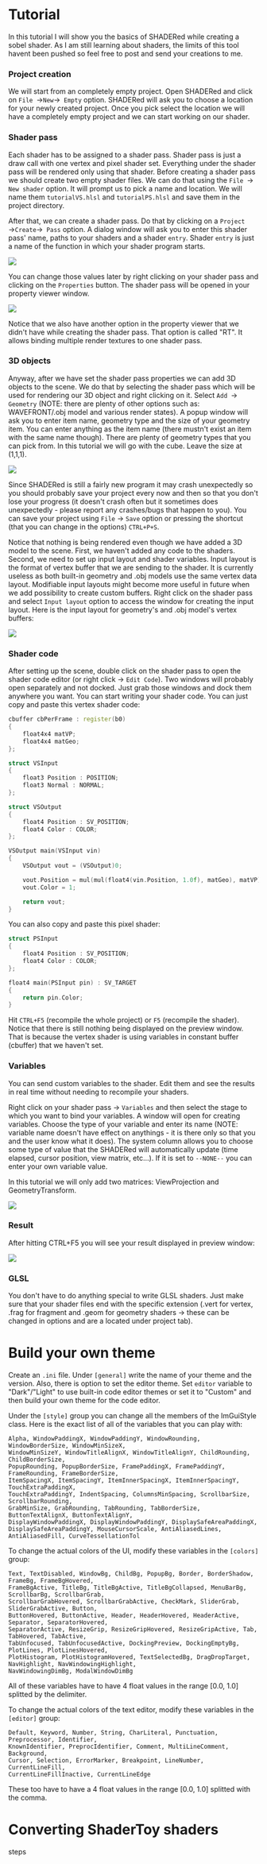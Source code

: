 # Tutorial
In this tutorial I will show you the basics of SHADERed while creating a sobel shader. As I am still learning about
shaders, the limits of this tool havent been pushed so feel free to post and send your creations to me.

### Project creation
We will start from an completely empty project. Open SHADERed and click on `File `&rightarrow;` New `&rightarrow;` Empty` option.
SHADERed will ask you to choose a location for your newly created project. Once you pick select the location
we will have a completely empty project and we can start working on our shader.

### Shader pass
Each shader has to be assigned to a shader pass. Shader pass is just a draw call with one vertex and pixel shader set.
Everything under the shader pass will be rendered only using that shader. Before creating a shader pass we should
create two empty shader files. We can do that using the `File `&rightarrow;` New shader` option. It will prompt us to
pick a name and location. We will name them `tutorialVS.hlsl` and `tutorialPS.hlsl` and save them in the project directory.

After that, we can create a shader pass. Do that by clicking on a `Project `&rightarrow;` Create `&rightarrow;` Pass` option.
A dialog window will ask you to enter this shader pass' name, paths to your shaders and a shader `entry`. Shader `entry` is just
a name of the function in which your shader program starts.

![](./Screenshots/tut1.jpg)

You can change those values later by right clicking on your shader pass and clicking on
the `Properties` button. The shader pass will be opened in your property viewer window.

![](./Screenshots/tut2.jpg)

Notice that we also have another option in the property viewer that we didn't have while
creating the shader pass. That option is called "RT". It allows binding multiple render
textures to one shader pass.

### 3D objects
Anyway, after we have set the shader pass properties we can add 3D objects to the scene.
We do that by selecting the shader pass which will be used for rendering our 3D object
and right clicking on it. Select `Add `&rightarrow;` Geometry` (NOTE: there are plenty
of other options such as: WAVEFRONT/.obj model and various render states). A popup window
will ask you to enter item name, geometry type and the size of your geometry item. You can
enter anything as the item name (there mustn't exist an item with the same name though).
There are plenty of geometry types that you can pick from. In this tutorial we will go with
the cube. Leave the size at (1,1,1).

![](./Screenshots/tut3.jpg)

Since SHADERed is still a fairly new program it may crash unexpectedly so you should
probably save your project every now and then so that you don't lose your progress (it
doesn't crash often but it sometimes does unexpectedly - please report any crashes/bugs
that happen to you). You can save your project using `File` &rightarrow; `Save` option
or pressing the shortcut (that you can change in the options) `CTRL+P+S`.

Notice that nothing is being rendered even though we have added a 3D model to the scene.
First, we haven't added any code to the shaders. Second, we need to set up input layout
and shader variables. Input layout is the format of vertex buffer that we are sending
to the shader. It is currently useless as both built-in geometry and .obj models use
the same vertex data layout. Modifiable input layouts might become more useful in future
when we add possibility to create custom buffers. Right click on the shader pass and 
select `Input layout` option to access the window for creating the input layout.
Here is the input layout for geometry's and .obj model's vertex buffers:

![](./Screenshots/tut4.jpg)

### Shader code
After setting up the scene, double click on the shader pass to open the shader code
editor (or right click &rightarrow; `Edit Code`). Two windows will probably open separately
and not docked. Just grab those windows and dock them anywhere you want.
You can start writing your shader code. You can just copy and paste this vertex shader
code:
```c++
cbuffer cbPerFrame : register(b0)
{
	float4x4 matVP;
	float4x4 matGeo;
};

struct VSInput
{
	float3 Position : POSITION;
	float3 Normal : NORMAL;
};

struct VSOutput
{
	float4 Position : SV_POSITION;
	float4 Color : COLOR;
};

VSOutput main(VSInput vin)
{
	VSOutput vout = (VSOutput)0;

	vout.Position = mul(mul(float4(vin.Position, 1.0f), matGeo), matVP);
	vout.Color = 1;

	return vout;
}
```

You can also copy and paste this pixel shader:
```c++
struct PSInput
{
	float4 Position : SV_POSITION;
	float4 Color : COLOR;
};

float4 main(PSInput pin) : SV_TARGET
{
	return pin.Color;
}
```

Hit `CTRL+F5` (recompile the whole project) or `F5` (recompile the shader). Notice that
there is still nothing being displayed on the preview window. That is because the
vertex shader is using variables in constant buffer (cbuffer) that we haven't set.

### Variables
You can send custom variables to the shader. Edit them and see the results in real time
without needing to recompile your shaders.

Right click on your shader pass &rightarrow; `Variables` and then select the stage to
which you want to bind your variables. A window will open for creating variables.
Choose the type of your variable and enter its name (NOTE: variable name doesn't have
effect on anythings - it is there only so that you and the user know what it does).
The system column allows you to choose some type of value that the SHADERed will
automatically update (time elapsed, cursor position, view matrix, etc...). If it is 
set to `--NONE--` you can enter your own variable value.

In this tutorial we will only add two matrices: ViewProjection and GeometryTransform.

![](./Screenshots/tut5.jpg)

### Result
After hitting CTRL+F5 you will see your result displayed in preview window:

![](./Screenshots/tut6.jpg)

### GLSL
You don't have to do anything special to write GLSL shaders. Just make sure that your
shader files end with the specific extension (.vert for vertex, .frag for fragment and
.geom for geometry shaders &rightarrow; these can be changed in options and are a located
under project tab).

# Build your own theme
Create an `.ini` file. Under `[general]` write the name of your theme and the version. Also, there is
option to set the editor theme. Set `editor` variable to "Dark"/"Light" to use built-in code editor
themes or set it to "Custom" and then build your own theme for the code editor.

Under the `[style]` group you can change all the members of the ImGuiStyle class. Here is the
exact list of all of the variables that you can play with:
```
Alpha, WindowPaddingX, WindowPaddingY, WindowRounding, WindowBorderSize, WindowMinSizeX,
WindowMinSizeY, WindowTitleAlignX, WindowTitleAlignY, ChildRounding, ChildBorderSize,
PopupRounding, PopupBorderSize, FramePaddingX, FramePaddingY, FrameRounding, FrameBorderSize,
ItemSpacingX, ItemSpacingY, ItemInnerSpacingX, ItemInnerSpacingY, TouchExtraPaddingX,
TouchExtraPaddingY, IndentSpacing, ColumnsMinSpacing, ScrollbarSize, ScrollbarRounding,
GrabMinSize, GrabRounding, TabRounding, TabBorderSize, ButtonTextAlignX, ButtonTextAlignY,
DisplayWindowPaddingX, DisplayWindowPaddingY, DisplaySafeAreaPaddingX,
DisplaySafeAreaPaddingY, MouseCursorScale, AntiAliasedLines, AntiAliasedFill, CurveTessellationTol
```

To change the actual colors of the UI, modify these variables in the `[colors]` group:
```
Text, TextDisabled, WindowBg, ChildBg, PopupBg, Border, BorderShadow, FrameBg, FrameBgHovered,
FrameBgActive, TitleBg, TitleBgActive, TitleBgCollapsed, MenuBarBg, ScrollbarBg, ScrollbarGrab,
ScrollbarGrabHovered, ScrollbarGrabActive, CheckMark, SliderGrab, SliderGrabActive, Button,
ButtonHovered, ButtonActive, Header, HeaderHovered, HeaderActive, Separator, SeparatorHovered,
SeparatorActive, ResizeGrip, ResizeGripHovered, ResizeGripActive, Tab, TabHovered, TabActive,
TabUnfocused, TabUnfocusedActive, DockingPreview, DockingEmptyBg, PlotLines, PlotLinesHovered,
PlotHistogram, PlotHistogramHovered, TextSelectedBg, DragDropTarget, NavHighlight, NavWindowingHighlight,
NavWindowingDimBg, ModalWindowDimBg
```
All of these variables have to have 4 float values in the range [0.0, 1.0] splitted by the
delimiter.

To change the actual colors of the text editor, modify these variables in the `[editor]` group:
```
Default, Keyword, Number, String, CharLiteral, Punctuation, Preprocessor, Identifier,
KnownIdentifier, PreprocIdentifier, Comment, MultiLineComment, Background,
Cursor, Selection, ErrorMarker, Breakpoint, LineNumber, CurrentLineFill, 
CurrentLineFillInactive, CurrentLineEdge
```
These too have to have a 4 float values in the range [0.0, 1.0] splitted with the
comma.


# Converting ShaderToy shaders
steps
